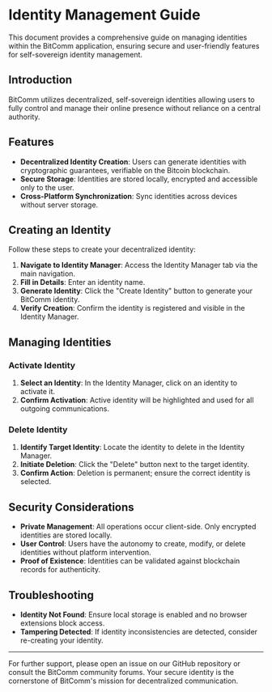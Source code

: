 # Identity Management Guide

This document provides a comprehensive guide on managing identities within the BitComm application, ensuring secure and user-friendly features for self-sovereign identity management.

## Introduction
BitComm utilizes decentralized, self-sovereign identities allowing users to fully control and manage their online presence without reliance on a central authority.

## Features
- **Decentralized Identity Creation**: Users can generate identities with cryptographic guarantees, verifiable on the Bitcoin blockchain.
- **Secure Storage**: Identities are stored locally, encrypted and accessible only to the user.
- **Cross-Platform Synchronization**: Sync identities across devices without server storage.

## Creating an Identity
Follow these steps to create your decentralized identity:
1. **Navigate to Identity Manager**: Access the Identity Manager tab via the main navigation.
2. **Fill in Details**: Enter an identity name.
3. **Generate Identity**: Click the "Create Identity" button to generate your BitComm identity.
4. **Verify Creation**: Confirm the identity is registered and visible in the Identity Manager.

## Managing Identities
### Activate Identity
1. **Select an Identity**: In the Identity Manager, click on an identity to activate it.
2. **Confirm Activation**: Active identity will be highlighted and used for all outgoing communications.

### Delete Identity
1. **Identify Target Identity**: Locate the identity to delete in the Identity Manager.
2. **Initiate Deletion**: Click the "Delete" button next to the target identity.
3. **Confirm Action**: Deletion is permanent; ensure the correct identity is selected.

## Security Considerations
- **Private Management**: All operations occur client-side. Only encrypted identities are stored locally.
- **User Control**: Users have the autonomy to create, modify, or delete identities without platform intervention.
- **Proof of Existence**: Identities can be validated against blockchain records for authenticity.

## Troubleshooting
- **Identity Not Found**: Ensure local storage is enabled and no browser extensions block access.
- **Tampering Detected**: If identity inconsistencies are detected, consider re-creating your identity.

---

For further support, please open an issue on our GitHub repository or consult the BitComm community forums. Your secure identity is the cornerstone of BitComm's mission for decentralized communication.
